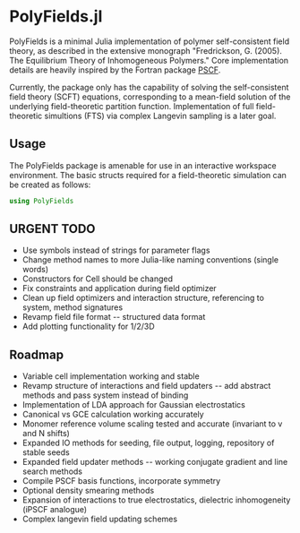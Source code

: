 # PolyFields.jl

PolyFields is a minimal Julia implementation of polymer self-consistent field theory,
as described in the extensive monograph
"Fredrickson, G. (2005). The Equilibrium Theory of Inhomogeneous Polymers."
Core implementation details are heavily inspired by the Fortran package [PSCF](https://github.com/dmorse/pscf).

Currently, the package only has the capability of solving the self-consistent field theory (SCFT) equations,
corresponding to a mean-field solution of the underlying field-theoretic partition function.
Implementation of full field-theoretic simultions (FTS) via complex Langevin sampling is a later goal.

## Usage

The PolyFields package is amenable for use in an interactive workspace environment.
The basic structs required for a field-theoretic simulation can be created as follows:

```julia
using PolyFields
```

## URGENT TODO

* Use symbols instead of strings for parameter flags
* Change method names to more Julia-like naming conventions (single words)
* Constructors for Cell should be changed
* Fix constraints and application during field optimizer
* Clean up field optimizers and interaction structure, referencing to system, method signatures
* Revamp field file format -- structured data format
* Add plotting functionality for 1/2/3D

## Roadmap

* Variable cell implementation working and stable
* Revamp structure of interactions and field updaters -- add abstract methods and pass system instead of binding
* Implementation of LDA approach for Gaussian electrostatics
* Canonical vs GCE calculation working accurately
* Monomer reference volume scaling tested and accurate (invariant to v and N shifts)
* Expanded IO methods for seeding, file output, logging, repository of stable seeds
* Expanded field updater methods -- working conjugate gradient and line search methods
* Compile PSCF basis functions, incorporate symmetry
* Optional density smearing methods
* Expansion of interactions to true electrostatics, dielectric inhomogeneity (iPSCF analogue)
* Complex langevin field updating schemes
